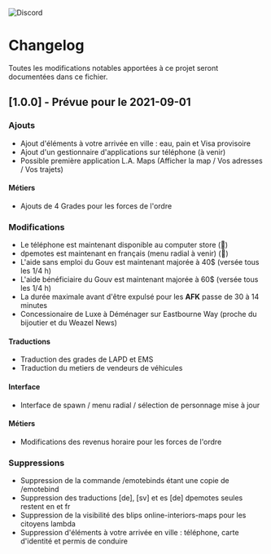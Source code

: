 ![Discord](https://img.shields.io/discord/851354005585264640?color=%235865F2&label=Discord&logo=discord&style=for-the-badge)

# Changelog

Toutes les modifications notables apportées à ce projet seront documentées dans ce fichier.

<!-- ## [Inédit]

### Ajouts

- Ajout ...

### Corrections

- Correction ...

### Modifications

- Modification ...

### Suppressions

- Suppression ... -->

## [1.0.0] - Prévue pour le 2021-09-01

### Ajouts

- Ajout d'éléments à votre arrivée en ville : eau, pain et Visa provisoire
- Ajout d'un gestionnaire d'applications sur téléphone (à venir)
- Possible première application L.A. Maps (Afficher la map / Vos adresses / Vos trajets)

#### Métiers
- Ajouts de 4 Grades pour les forces de l'ordre

<!-- ### Corrections

- Correction ... -->

### Modifications

- Le téléphone est maintenant disponible au computer store (🔧)
- dpemotes est maintenant en français (menu radial à venir) (💃)
- L'aide sans emploi du Gouv est maintenant majorée à 40$ (versée tous les 1/4 h)
- L'aide bénéficiaire du Gouv est maintenant majorée à 60$ (versée tous les 1/4 h)
- La durée maximale avant d'être expulsé pour les **AFK** passe de 30 à 14 minutes
- Concessionaire de Luxe à Déménager sur Eastbourne Way (proche du bijoutier et du Weazel News)

#### Traductions
- Traduction des grades de LAPD et EMS
- Traduction du metiers de vendeurs de véhicules

#### Interface
- Interface de spawn / menu radial / sélection de personnage mise à jour 

#### Métiers
- Modifications des revenus horaire pour les forces de l'ordre
<!-- - Modification ... -->

### Suppressions

- Suppression de la commande /emotebinds étant une copie de /emotebind 
- Suppression des traductions [de], [sv] et es [de] dpemotes seules restent en et fr
- Suppression de la visibilité des blips online-interiors-maps pour les citoyens lambda
- Suppression d'éléments à votre arrivée en ville : téléphone, carte d'identité et permis de conduire
<!-- - Suppression  -->

<!-- ## Propositions

### Bryan L

- Proposition ... -->

<!-- ### Bryan M

- Proposition ... -->